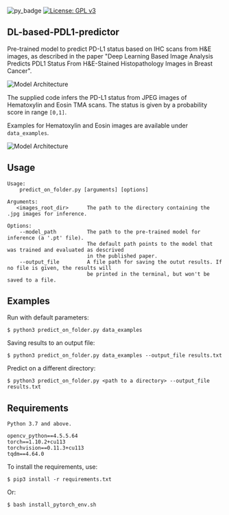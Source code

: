 ![py_badge](https://camo.githubusercontent.com/44da37f0f02bf104f0650fa5f2c754ed3f6166066c9210f31bacb9e63d60736e/68747470733a2f2f696d672e736869656c64732e696f2f707970692f707976657273696f6e732f70796261646765732e737667) [![License: GPL v3](https://img.shields.io/badge/License-GPL%20v3-blue.svg)](https://www.gnu.org/licenses/gpl-3.0)



DL-based-PDL1-predictor
-----
Pre-trained model to predict PD-L1 status based on IHC scans from H&E images, as described in the paper "Deep Learning Based Image Analysis Predicts PDL1 Status From H&E-Stained Histopathology Images in Breast Cancer".


![Model Architecture](https://github.com/amirlivne/amirlivne.github.io/blob/main/PDL%D6%B91_arch.png?raw=true)


The supplied code infers the PD-L1 status from JPEG images of Hematoxylin and Eosin TMA scans. 
The status is given by a probability score in range `[0,1]`.  

Examples for Hematoxylin and Eosin images are available under `data_examples`.

![Model Architecture](https://github.com/amirlivne/amirlivne.github.io/blob/main/H&E_images.png?raw=true)


Usage
-----

    Usage:
        predict_on_folder.py [arguments] [options]
    
    Arguments:
       <images_root_dir>      The path to the directory containing the .jpg images for inference.

    Options:
        --model_path          The path to the pre-trained model for inference (a '.pt' file). 
                              The default path points to the model that was trained and evaluated as descrived
                              in the published paper.
        --output_file         A file path for saving the outut results. If no file is given, the results will
                              be printed in the terminal, but won't be saved to a file.
Examples
-------
Run with default parameters:


    $ python3 predict_on_folder.py data_examples

Saving results to an output file:

    $ python3 predict_on_folder.py data_examples --output_file results.txt

Predict on a different directory:

    $ python3 predict_on_folder.py <path to a directory> --output_file results.txt

Requirements
------- 
    Python 3.7 and above.
    
    opencv_python==4.5.5.64
    torch==1.10.2+cu113
    torchvision==0.11.3+cu113
    tqdm==4.64.0

To install the requirements, use:
    
    $ pip3 install -r requirements.txt
    
Or:

    $ bash install_pytorch_env.sh